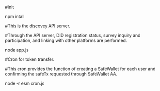 #init


npm intall


#This is the discovey API server.

#Through the API server, DID registration status, survey inquiry and participation, and linking with other platforms are performed.


node app.js

#Cron for token transfer.

#This cron provides the function of creating a SafeWallet for each user and confirming the safeTx requested through SafeWallet AA.


node -r esm cron.js 
